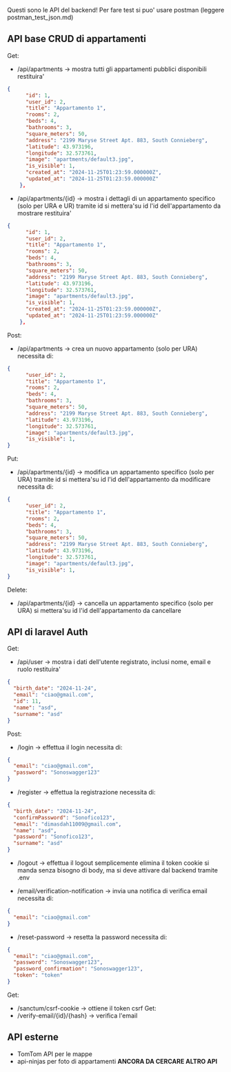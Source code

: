 Questi sono le API del backend! Per fare test si puo' usare postman (leggere postman_test_json.md)

## API base CRUD di appartamenti

Get:
- /api/apartments -> mostra tutti gli appartamenti pubblici disponibili
restituira'
```json
{
      "id": 1,
      "user_id": 2,
      "title": "Appartamento 1",
      "rooms": 2,
      "beds": 4,
      "bathrooms": 3,
      "square_meters": 50,
      "address": "2199 Maryse Street Apt. 883, South Connieberg",
      "latitude": 43.973196,
      "longitude": 32.573761,
      "image": "apartments/default3.jpg",
      "is_visible": 1,
      "created_at": "2024-11-25T01:23:59.000000Z",
      "updated_at": "2024-11-25T01:23:59.000000Z"
    },
```
- /api/apartments/{id} -> mostra i dettagli di un appartamento specifico (solo per URA e UR)
tramite id si mettera'su id l'id dell'appartamento da mostrare
restituira'
```json
{
      "id": 1,
      "user_id": 2,
      "title": "Appartamento 1",
      "rooms": 2,
      "beds": 4,
      "bathrooms": 3,
      "square_meters": 50,
      "address": "2199 Maryse Street Apt. 883, South Connieberg",
      "latitude": 43.973196,
      "longitude": 32.573761,
      "image": "apartments/default3.jpg",
      "is_visible": 1,
      "created_at": "2024-11-25T01:23:59.000000Z",
      "updated_at": "2024-11-25T01:23:59.000000Z"
    },
```

Post:

- /api/apartments -> crea un nuovo appartamento (solo per URA)
necessita di:
```json
{
      "user_id": 2,
      "title": "Appartamento 1",
      "rooms": 2,
      "beds": 4,
      "bathrooms": 3,
      "square_meters": 50,
      "address": "2199 Maryse Street Apt. 883, South Connieberg",
      "latitude": 43.973196,
      "longitude": 32.573761,
      "image": "apartments/default3.jpg",
      "is_visible": 1,
}
```

Put:

- /api/apartments/{id} -> modifica un appartamento specifico (solo per URA)
tramite id si mettera'su id l'id dell'appartamento da modificare
necessita di:
```json
{
      "user_id": 2,
      "title": "Appartamento 1",
      "rooms": 2,
      "beds": 4,
      "bathrooms": 3,
      "square_meters": 50,
      "address": "2199 Maryse Street Apt. 883, South Connieberg",
      "latitude": 43.973196,
      "longitude": 32.573761,
      "image": "apartments/default3.jpg",
      "is_visible": 1,
}
```
Delete:

- /api/apartments/{id} -> cancella un appartamento specifico (solo per URA)
si mettera'su id l'id dell'appartamento da cancellare

## API di laravel Auth

Get:
- /api/user -> mostra i dati dell'utente registrato, inclusi nome, email e ruolo
restituira'
```json
{
  "birth_date": "2024-11-24",
  "email": "ciao@gmail.com",
  "id": 11,
  "name": "asd",
  "surname": "asd"
}
```

Post:
- /login -> effettua il login
necessita di:
```json
{
  "email": "ciao@gmail.com",
  "password": "Sonoswagger123"
}
```
- /register -> effettua la registrazione
necessita di:
```json
{
  "birth_date": "2024-11-24",
  "confirmPassword": "Sonofico123",
  "email": "dimasdah11009@gmail.com",
  "name": "asd",
  "password": "Sonofico123",
  "surname": "asd"
}
```
- /logout -> effettua il logout
semplicemente elimina il token cookie si manda senza bisogno di body, ma si deve attivare dal backend tramite .env

- /email/verification-notification -> invia una notifica di verifica email
necessita di:
```json
{
  "email": "ciao@gmail.com"
}
```
- /reset-password -> resetta la password
necessita di:
```json
{
  "email": "ciao@gmail.com",
  "password": "Sonoswagger123",
  "password_confirmation": "Sonoswagger123",
  "token": "token"
}
```

Get:
- /sanctum/csrf-cookie -> ottiene il token csrf
Get:
- /verify-email/{id}/{hash} -> verifica l'email

## API esterne

- TomTom API per le mappe
- api-ninjas per foto di appartamenti **ANCORA DA CERCARE ALTRO API**